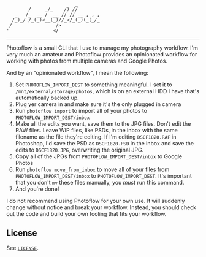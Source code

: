 ```
                         _
        /     _/_    /) //
   _   /_  __ /  __ // // __ , , ,
  /_)_/ /_(_)<__(_)//_</_(_)(_(_/_
 /                />
'                </
```

---

Photoflow is a small CLI that I use to manage my photography workflow. I'm very much an amateur and Photoflow provides an opinionated workflow for working with photos from multiple cameras and Google Photos.

And by an "opinionated workflow", I mean the following:

1. Set `PHOTOFLOW_IMPORT_DEST` to something meaningful. I set it to `/mnt/external/storage/photos`, which is on an external HDD I have that's automatically backed up.
2. Plug yer camera in and make sure it's the only plugged in camera
3. Run `photoflow import` to import all of your photos to `PHOTOFLOW_IMPORT_DEST/inbox`
4. Make all the edits you want, save them to the JPG files. Don't edit the RAW files. Leave WIP files, like PSDs, in the inbox with the same filename as the file they're editing. If I'm editing `DSCF1820.RAF` in Photoshop, I'd save the PSD as `DSCF1820.PSD` in the inbox and save the edits to `DSCF1820.JPG`, overwriting the original JPG.
5. Copy all of the JPGs from `PHOTOFLOW_IMPORT_DEST/inbox` to Google Photos
6. Run `photoflow move_from_inbox` to move all of your files from `PHOTOFLOW_IMPORT_DEST/inbox` to `PHOTOFLOW_IMPORT_DEST`. It's important that you don't `mv` these files manually, you _must_ run this command.
7. And you're done!

I do not recommend using Photoflow for your own use. It will suddenly change without notice and break your workflow. Instead, you should check out the code and build your own tooling that fits your workflow.

## License

See [`LICENSE`](LICENSE).
